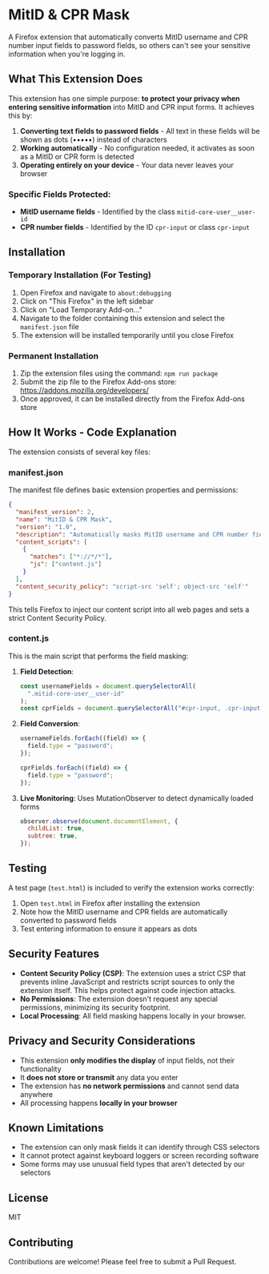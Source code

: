 # MitID & CPR Mask

A Firefox extension that automatically converts MitID username and CPR number input fields to password fields, so others can't see your sensitive information when you're logging in.

## What This Extension Does

This extension has one simple purpose: **to protect your privacy when entering sensitive information** into MitID and CPR input forms. It achieves this by:

1. **Converting text fields to password fields** - All text in these fields will be shown as dots (•••••) instead of characters
2. **Working automatically** - No configuration needed, it activates as soon as a MitID or CPR form is detected
3. **Operating entirely on your device** - Your data never leaves your browser

### Specific Fields Protected:

- **MitID username fields** - Identified by the class `mitid-core-user__user-id`
- **CPR number fields** - Identified by the ID `cpr-input` or class `cpr-input`

## Installation

### Temporary Installation (For Testing)

1. Open Firefox and navigate to `about:debugging`
2. Click on "This Firefox" in the left sidebar
3. Click on "Load Temporary Add-on..."
4. Navigate to the folder containing this extension and select the `manifest.json` file
5. The extension will be installed temporarily until you close Firefox

### Permanent Installation

1. Zip the extension files using the command: `npm run package`
2. Submit the zip file to the Firefox Add-ons store: https://addons.mozilla.org/developers/
3. Once approved, it can be installed directly from the Firefox Add-ons store

## How It Works - Code Explanation

The extension consists of several key files:

### manifest.json

The manifest file defines basic extension properties and permissions:

```json
{
  "manifest_version": 2,
  "name": "MitID & CPR Mask",
  "version": "1.0",
  "description": "Automatically masks MitID username and CPR number fields for privacy",
  "content_scripts": [
    {
      "matches": ["*://*/*"],
      "js": ["content.js"]
    }
  ],
  "content_security_policy": "script-src 'self'; object-src 'self'"
}
```

This tells Firefox to inject our content script into all web pages and sets a strict Content Security Policy.

### content.js

This is the main script that performs the field masking:

1. **Field Detection**:
   ```javascript
   const usernameFields = document.querySelectorAll(
     ".mitid-core-user__user-id"
   );
   const cprFields = document.querySelectorAll("#cpr-input, .cpr-input");
   ```
2. **Field Conversion**:

   ```javascript
   usernameFields.forEach((field) => {
     field.type = "password";
   });

   cprFields.forEach((field) => {
     field.type = "password";
   });
   ```

3. **Live Monitoring**: Uses MutationObserver to detect dynamically loaded forms
   ```javascript
   observer.observe(document.documentElement, {
     childList: true,
     subtree: true,
   });
   ```

## Testing

A test page (`test.html`) is included to verify the extension works correctly:

1. Open `test.html` in Firefox after installing the extension
2. Note how the MitID username and CPR fields are automatically converted to password fields
3. Test entering information to ensure it appears as dots

## Security Features

- **Content Security Policy (CSP)**: The extension uses a strict CSP that prevents inline JavaScript and restricts script sources to only the extension itself. This helps protect against code injection attacks.
- **No Permissions**: The extension doesn't request any special permissions, minimizing its security footprint.
- **Local Processing**: All field masking happens locally in your browser.

## Privacy and Security Considerations

- This extension **only modifies the display** of input fields, not their functionality
- It **does not store or transmit** any data you enter
- The extension has **no network permissions** and cannot send data anywhere
- All processing happens **locally in your browser**

## Known Limitations

- The extension can only mask fields it can identify through CSS selectors
- It cannot protect against keyboard loggers or screen recording software
- Some forms may use unusual field types that aren't detected by our selectors

## License

MIT

## Contributing

Contributions are welcome! Please feel free to submit a Pull Request.
